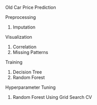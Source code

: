 Old Car Price Prediction

Preprocessing

1. Imputation

Visualization

1. Correlation
2. Missing Patterns

Training
1. Decision Tree
2. Random Forest

Hyperparameter Tuning
1. Random Forest Using Grid Search CV